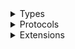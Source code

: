 <details>
<summary>Types</summary>

  - [ChannelCodingKeys](/ChannelCodingKeys)
  - [ChannelConfig](/ChannelConfig)
  - [Command](/Command)
  - [EmptyResponse](/EmptyResponse)

</details>

<details>
<summary>Protocols</summary>

  - [CDNClient](/CDNClient)

</details>

<details>
<summary>Extensions</summary>

  - [AnyEncodable](/AnyEncodable)
  - [Array](/Array)

</details>
